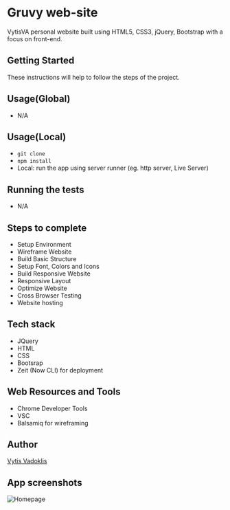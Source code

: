 # Gruvy web-site

VytisVA personal website built using HTML5, CSS3, jQuery, Bootstrap with a focus on front-end.

## Getting Started

These instructions will help to follow the steps of the project.

## Usage(Global)

- N/A

## Usage(Local)

- `git clone`
- `npm install`
- Local: run the app using server runner (eg. http server, Live Server)

## Running the tests

- N/A

## Steps to complete

- Setup Environment
- Wireframe Website
- Build Basic Structure
- Setup Font, Colors and Icons
- Build Responsive Website
- Responsive Layout
- Optimize Website
- Cross Browser Testing
- Website hosting

## Tech stack

- JQuery
- HTML
- CSS
- Bootsrap
- Zeit (Now CLI) for deployment

## Web Resources and Tools

- Chrome Developer Tools
- VSC
- Balsamiq for wireframing

## Author

[Vytis Vadoklis](https://github.com/VytisVA)

## App screenshots

![Homepage]()
